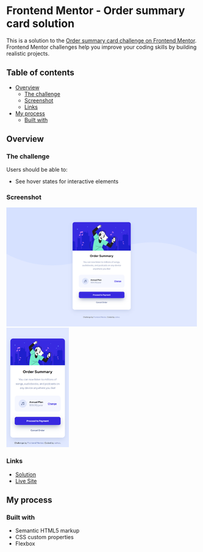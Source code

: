 # Frontend Mentor - Order summary card solution

This is a solution to the [Order summary card challenge on Frontend Mentor](https://www.frontendmentor.io/challenges/order-summary-component-QlPmajDUj). Frontend Mentor challenges help you improve your coding skills by building realistic projects. 

## Table of contents

- [Overview](#overview)
  - [The challenge](#the-challenge)
  - [Screenshot](#screenshot)
  - [Links](#links)
- [My process](#my-process)
  - [Built with](#built-with)

## Overview

### The challenge

Users should be able to:

- See hover states for interactive elements

### Screenshot

<img src="./screenshots/order-summary-desktop.png" width=500>
<img src="./screenshots/order-summary-mobile.png" height=313>


### Links

- [Solution](https://www.frontendmentor.io/solutions/order-summary-T8OX_mrc5i)
- [Live Site](https://cohoc.github.io/frontendmentor/order-summary-component-main/)

## My process

### Built with

- Semantic HTML5 markup
- CSS custom properties
- Flexbox
